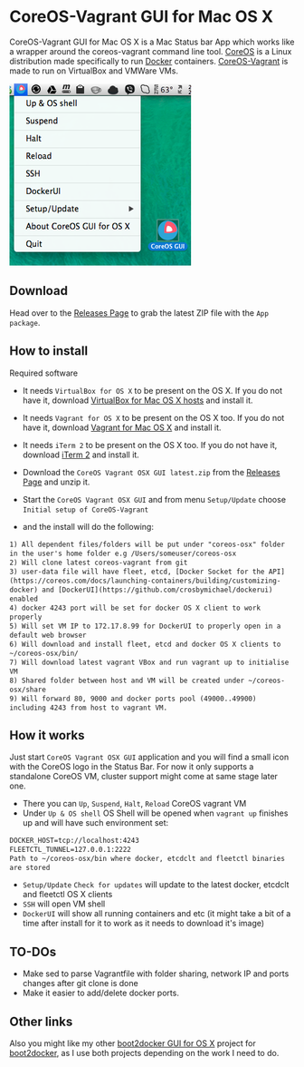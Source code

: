 CoreOS-Vagrant GUI for Mac OS X
============================

CoreOS-Vagrant GUI for Mac OS X is a Mac Status bar App which works like a wrapper around the coreos-vagrant command line tool.
[CoreOS](https://coreos.com) is a Linux distribution made specifically to run [Docker](https://www.docker.io/) containers.
[CoreOS-Vagrant](https://github.com/coreos/coreos-vagrant) is made to run on VirtualBox and VMWare VMs.

![CoreOS-Vagrant-GUI L](coreos-vagrant-gui.png "CoreOS-Vagrant-GUI")

Download
--------
Head over to the [Releases Page](https://github.com/rimusz/coreos-osx-gui/releases) to grab the latest ZIP file with the ````App package````.


How to install
----------

Required software
* It needs ````VirtualBox for OS X```` to be present on the OS X.
If you do not have it, download [VirtualBox for Mac OS X hosts](https://www.virtualbox.org/wiki/Downloads) and install it.

* It needs ````Vagrant for OS X```` to be present on the OS X too.
If you do not have it, download [Vagrant for Mac OS X](http://www.vagrantup.com/downloads.html) and install it.

* It needs ````iTerm 2```` to be present on the OS X too.
If you do not have it, download [iTerm 2](http://www.iterm2.com/#/section/downloads) and install it.

* Download the ````CoreOS Vagrant OSX GUI latest.zip```` from the [Releases Page](https://github.com/rimusz/coreos-osx-gui/releases) and unzip it.
* Start the ````CoreOS Vagrant OSX GUI```` and from menu ````Setup/Update```` choose ````Initial setup of CoreOS-Vagrant```` 
* and the install will do the following:
````
1) All dependent files/folders will be put under "coreos-osx" folder in the user's home folder e.g /Users/someuser/coreos-osx
2) Will clone latest coreos-vagrant from git
3) user-data file will have fleet, etcd, [Docker Socket for the API](https://coreos.com/docs/launching-containers/building/customizing-docker) and [DockerUI](https://github.com/crosbymichael/dockerui) enabled
4) docker 4243 port will be set for docker OS X client to work properly
5) Will set VM IP to 172.17.8.99 for DockerUI to properly open in a default web browser
6) Will download and install fleet, etcd and docker OS X clients to ~/coreos-osx/bin/
7) Will download latest vagrant VBox and run vagrant up to initialise VM
8) Shared folder between host and VM will be created under ~/coreos-osx/share
9) Will forward 80, 9000 and docker ports pool (49000..49900) including 4243 from host to vagrant VM.
````

How it works
------------

Just start ````CoreOS Vagrant OSX GUI```` application and you will find a small icon with the CoreOS logo in the Status Bar.
For now it only supports a standalone CoreOS VM, cluster support might come at same stage later one.

* There you can ````Up````, ````Suspend````, ````Halt````, ````Reload```` CoreOS vagrant VM
* Under ````Up & OS shell```` OS Shell will be opened when ````vagrant up```` finishes up and will have such environment set:
````
DOCKER_HOST=tcp://localhost:4243
FLEETCTL_TUNNEL=127.0.0.1:2222
Path to ~/coreos-osx/bin where docker, etcdclt and fleetctl binaries are stored
```` 
* ````Setup/Update```` ````Check for updates```` will update to the latest docker, etcdclt and fleetctl OS X clients
* ````SSH```` will open VM shell
* ````DockerUI```` will show all running containers and etc (it might take a bit of a time after install for it to work as it needs to download it's image)

TO-DOs
------

* Make sed to parse Vagrantfile with folder sharing, network IP and ports changes after git clone is done
* Make it easier to add/delete docker ports.

Other links
-----------
Also you might like my other [boot2docker GUI for OS X](https://github.com/rimusz/boot2docker-gui-osx) project for [boot2docker](https://github.com/boot2docker/boot2docker),
as I use both projects depending on the work I need to do.


